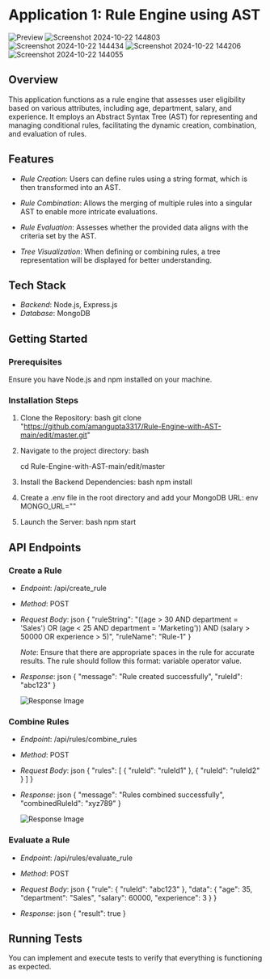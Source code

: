 # Application 1: Rule Engine using AST

![Preview](image) <!-- Replace with actual image link -->
![Screenshot 2024-10-22 144803](https://github.com/user-attachments/assets/516c072d-3ff3-494f-a3bd-f3df9ff1b80f)
![Screenshot 2024-10-22 144434](https://github.com/user-attachments/assets/5b7087d6-3f09-4624-b594-8969366e4dcf)
![Screenshot 2024-10-22 144206](https://github.com/user-attachments/assets/18a1a2ad-efa3-4c12-b230-b150c91fcb34)
![Screenshot 2024-10-22 144055](https://github.com/user-attachments/assets/3b0478d8-b570-4ee1-a302-9f2c9f51e6fc)

## Overview
This application functions as a rule engine that assesses user eligibility based on various attributes, including age, department, salary, and experience. It employs an Abstract Syntax Tree (AST) for representing and managing conditional rules, facilitating the dynamic creation, combination, and evaluation of rules.

## Features
- *Rule Creation*: Users can define rules using a string format, which is then transformed into an AST.
  
 

- *Rule Combination*: Allows the merging of multiple rules into a singular AST to enable more intricate evaluations.

 

- *Rule Evaluation*: Assesses whether the provided data aligns with the criteria set by the AST.

 

- *Tree Visualization*: When defining or combining rules, a tree representation will be displayed for better understanding.

## Tech Stack
- *Backend*: Node.js, Express.js
- *Database*: MongoDB

## Getting Started

### Prerequisites
Ensure you have Node.js and npm installed on your machine.

### Installation Steps
1. Clone the Repository:
   bash
   git clone "https://github.com/amangupta3317/Rule-Engine-with-AST-main/edit/master.git"
   

2. Navigate to the project directory:
   bash


   cd Rule-Engine-with-AST-main/edit/master
   

4. Install the Backend Dependencies:
   bash
   npm install
   

5. Create a .env file in the root directory and add your MongoDB URL:
   env
   MONGO_URL=""
   

6. Launch the Server:
   bash
   npm start
   

## API Endpoints

### Create a Rule
- *Endpoint*: /api/create_rule
- *Method*: POST
- *Request Body*:
  json
  {
    "ruleString": "((age > 30 AND department = 'Sales') OR (age < 25 AND department = 'Marketing')) AND (salary > 50000 OR experience > 5)",
    "ruleName": "Rule-1"
  }
  
  *Note*: Ensure that there are appropriate spaces in the rule for accurate results. The rule should follow this format: variable operator value.

- *Response*: 
  json
  {
    "message": "Rule created successfully",
    "ruleId": "abc123"
  }
  
  ![Response Image](image) <!-- Replace with actual image link -->

### Combine Rules
- *Endpoint*: /api/rules/combine_rules
- *Method*: POST
- *Request Body*:
  json
  {
    "rules": [
      { "ruleId": "ruleId1" },
      { "ruleId": "ruleId2" }
    ]
  }
  

- *Response*:
  json
  {
    "message": "Rules combined successfully",
    "combinedRuleId": "xyz789"
  }
  
  ![Response Image](image) <!-- Replace with actual image link -->

### Evaluate a Rule
- *Endpoint*: /api/rules/evaluate_rule
- *Method*: POST
- *Request Body*:
  json
  {
    "rule": { "ruleId": "abc123" },
    "data": {
      "age": 35,
      "department": "Sales",
      "salary": 60000,
      "experience": 3
    }
  }
  

- *Response*:
  json
  {
    "result": true
  }
  

## Running Tests
You can implement and execute tests to verify that everything is functioning as expected.


